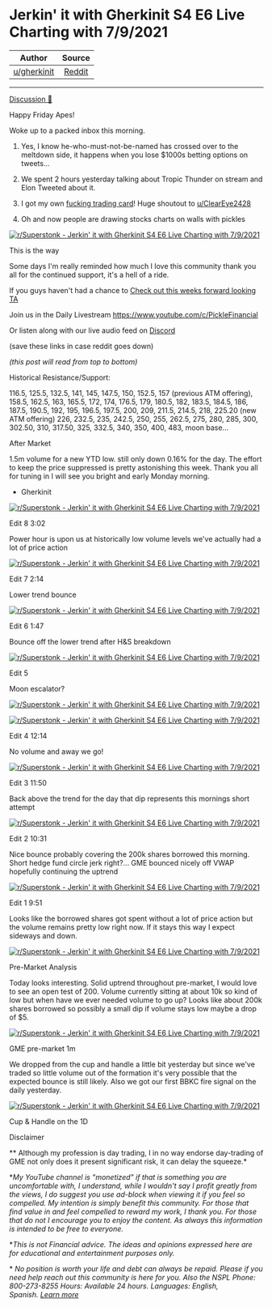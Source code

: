 Jerkin' it with Gherkinit S4 E6 Live Charting with 7/9/2021
==========================================================

| Author       | Source       | 
| :-------------: |:-------------:|
|  [u/gherkinit](https://www.reddit.com/user/gherkinit/) | [Reddit](https://www.reddit.com/r/Superstonk/comments/ogutdb/jerkin_it_with_gherkinit_s4_e6_live_charting_with/) | 

---

[Discussion 🦍](https://www.reddit.com/r/Superstonk/search?q=flair_name%3A%22Discussion%20%F0%9F%A6%8D%22&restrict_sr=1)

Happy Friday Apes!

Woke up to a packed inbox this morning.

1.  Yes, I know he-who-must-not-be-named has crossed over to the meltdown side, it happens when you lose $1000s betting options on tweets...

2.  We spent 2 hours yesterday talking about Tropic Thunder on stream and Elon Tweeted about it.

3.  I got my own [fucking trading card](https://www.reddit.com/r/Superstonk/comments/ogsv2c/it_time_to_reveal_the_very_first_wrinkle_brain/)! Huge shoutout to [u/ClearEye2428](https://www.reddit.com/u/ClearEye2428/)

4.  Oh and now people are drawing stocks charts on walls with pickles

[![r/Superstonk - Jerkin' it with Gherkinit S4 E6 Live Charting with 7/9/2021](https://preview.redd.it/lrswylqol6a71.png?width=862&format=png&auto=webp&s=19f1c4730fb2f9274333988f94817b420b666cb0)](https://preview.redd.it/lrswylqol6a71.png?width=862&format=png&auto=webp&s=19f1c4730fb2f9274333988f94817b420b666cb0)

This is the way

Some days I'm really reminded how much I love this community thank you all for the continued support, it's a hell of a ride.

If you guys haven't had a chance to [Check out this weeks forward looking TA](https://www.reddit.com/r/Superstonk/comments/oe8h49/jerkin_it_with_gherkinit_forward_looking_ta_for/)

Join us in the Daily Livestream <https://www.youtube.com/c/PickleFinancial>

Or listen along with our live audio feed on [Discord](https://discord.gg/HbqnUVsSrH)

(save these links in case reddit goes down)

*(this post will read from top to bottom)*

Historical Resistance/Support:

116.5, 125.5, 132.5, 141, 145, 147.5, 150, 152.5, 157 (previous ATM offering), 158.5, 162.5, 163, 165.5, 172, 174, 176.5, 179, 180.5, 182, 183.5, 184.5, 186, 187.5, 190.5, 192, 195, 196.5, 197.5, 200, 209, 211.5, 214.5, 218, 225.20 (new ATM offering) 226, 232.5, 235, 242.5, 250, 255, 262.5, 275, 280, 285, 300, 302.50, 310, 317.50, 325, 332.5, 340, 350, 400, 483, moon base...

After Market

1.5m volume for a new YTD low. still only down 0.16% for the day. The effort to keep the price suppressed is pretty astonishing this week. Thank you all for tuning in I will see you bright and early Monday morning.

- Gherkinit

[![r/Superstonk - Jerkin' it with Gherkinit S4 E6 Live Charting with 7/9/2021](https://preview.redd.it/epwn4fbrt8a71.png?width=697&format=png&auto=webp&s=8e783132a8e8b5275059e2d1dfd2377504f31f87)](https://preview.redd.it/epwn4fbrt8a71.png?width=697&format=png&auto=webp&s=8e783132a8e8b5275059e2d1dfd2377504f31f87)

Edit 8 3:02

Power hour is upon us at historically low volume levels we've actually had a lot of price action

[![r/Superstonk - Jerkin' it with Gherkinit S4 E6 Live Charting with 7/9/2021](https://preview.redd.it/tc513ev5j8a71.png?width=1621&format=png&auto=webp&s=7d5f3010bd4eeff31f5762a975852fce230a17f7)](https://preview.redd.it/tc513ev5j8a71.png?width=1621&format=png&auto=webp&s=7d5f3010bd4eeff31f5762a975852fce230a17f7)

Edit 7 2:14

Lower trend bounce

[![r/Superstonk - Jerkin' it with Gherkinit S4 E6 Live Charting with 7/9/2021](https://preview.redd.it/k0r21wija8a71.png?width=1622&format=png&auto=webp&s=2b6ae01cee8fb174cc144a50fb55836bb4e6be93)](https://preview.redd.it/k0r21wija8a71.png?width=1622&format=png&auto=webp&s=2b6ae01cee8fb174cc144a50fb55836bb4e6be93)

Edit 6 1:47

Bounce off the lower trend after H&S breakdown

[![r/Superstonk - Jerkin' it with Gherkinit S4 E6 Live Charting with 7/9/2021](https://preview.redd.it/xupcm2hq58a71.png?width=1619&format=png&auto=webp&s=3b8bd376ded58c8628d371d4bd2e81a8ba04523f)](https://preview.redd.it/xupcm2hq58a71.png?width=1619&format=png&auto=webp&s=3b8bd376ded58c8628d371d4bd2e81a8ba04523f)

Edit 5

Moon escalator?

[![r/Superstonk - Jerkin' it with Gherkinit S4 E6 Live Charting with 7/9/2021](https://preview.redd.it/psn1jr8bw7a71.png?width=698&format=png&auto=webp&s=07cf198b43fd2d9a057709cdf563524a847e35aa)](https://preview.redd.it/psn1jr8bw7a71.png?width=698&format=png&auto=webp&s=07cf198b43fd2d9a057709cdf563524a847e35aa)

[![r/Superstonk - Jerkin' it with Gherkinit S4 E6 Live Charting with 7/9/2021](https://preview.redd.it/ngm4ql3jw7a71.png?width=1621&format=png&auto=webp&s=c5e803cee7f9006b54685fd3d05cd35bd2fe4466)](https://preview.redd.it/ngm4ql3jw7a71.png?width=1621&format=png&auto=webp&s=c5e803cee7f9006b54685fd3d05cd35bd2fe4466)

Edit 4 12:14

No volume and away we go!

[![r/Superstonk - Jerkin' it with Gherkinit S4 E6 Live Charting with 7/9/2021](https://preview.redd.it/truwzhv8p7a71.png?width=1619&format=png&auto=webp&s=f1f2a542fa608f53da667fd2c5853bdd427e42f9)](https://preview.redd.it/truwzhv8p7a71.png?width=1619&format=png&auto=webp&s=f1f2a542fa608f53da667fd2c5853bdd427e42f9)

Edit 3 11:50

Back above the trend for the day that dip represents this mornings short attempt

[![r/Superstonk - Jerkin' it with Gherkinit S4 E6 Live Charting with 7/9/2021](https://preview.redd.it/3nsm3nmyk7a71.png?width=1606&format=png&auto=webp&s=f07fa677ce941a614d2501d7951d6de00e44f67c)](https://preview.redd.it/3nsm3nmyk7a71.png?width=1606&format=png&auto=webp&s=f07fa677ce941a614d2501d7951d6de00e44f67c)

Edit 2 10:31

Nice bounce probably covering the 200k shares borrowed this morning. Short hedge fund circle jerk right?... GME bounced nicely off VWAP hopefully continuing the uptrend

[![r/Superstonk - Jerkin' it with Gherkinit S4 E6 Live Charting with 7/9/2021](https://preview.redd.it/exueajgv67a71.png?width=1585&format=png&auto=webp&s=2a05e4d835a35a359ec22580d37bd5544112c408)](https://preview.redd.it/exueajgv67a71.png?width=1585&format=png&auto=webp&s=2a05e4d835a35a359ec22580d37bd5544112c408)

Edit 1 9:51

Looks like the borrowed shares got spent without a lot of price action but the volume remains pretty low right now. If it stays this way I expect sideways and down.

[![r/Superstonk - Jerkin' it with Gherkinit S4 E6 Live Charting with 7/9/2021](https://preview.redd.it/pp78d8zrz6a71.png?width=1157&format=png&auto=webp&s=340f6c5a2dd66995b46a96d43ab164a9169412cc)](https://preview.redd.it/pp78d8zrz6a71.png?width=1157&format=png&auto=webp&s=340f6c5a2dd66995b46a96d43ab164a9169412cc)

Pre-Market Analysis

Today looks interesting. Solid uptrend throughout pre-market, I would love to see an open test of 200. Volume currently sitting at about 10k so kind of low but when have we ever needed volume to go up? Looks like about 200k shares borrowed so possibly a small dip if volume stays low maybe a drop of $5.

[![r/Superstonk - Jerkin' it with Gherkinit S4 E6 Live Charting with 7/9/2021](https://preview.redd.it/cc7jl8pum6a71.png?width=1429&format=png&auto=webp&s=ea17a65fca4c1b964b999cbc792643276ed51fa6)](https://preview.redd.it/cc7jl8pum6a71.png?width=1429&format=png&auto=webp&s=ea17a65fca4c1b964b999cbc792643276ed51fa6)

GME pre-market 1m

We dropped from the cup and handle a little bit yesterday but since we've traded so little volume out of the formation it's very possible that the expected bounce is still likely. Also we got our first BBKC fire signal on the daily yesterday.

[![r/Superstonk - Jerkin' it with Gherkinit S4 E6 Live Charting with 7/9/2021](https://preview.redd.it/0c2b317vn6a71.png?width=2457&format=png&auto=webp&s=f4b9ec743367c62e86dfc97351019a2707296ee2)](https://preview.redd.it/0c2b317vn6a71.png?width=2457&format=png&auto=webp&s=f4b9ec743367c62e86dfc97351019a2707296ee2)

Cup & Handle on the 1D

Disclaimer

** Although my profession is day trading, I in no way endorse day-trading of GME not only does it present significant risk, it can delay the squeeze.*

**My YouTube channel is "monetized" if that is something you are uncomfortable with, I understand, while I wouldn't say I profit greatly from the views, I do suggest you use ad-block when viewing it if you feel so compelled.* *My intention is simply benefit this community. For those that find value in and feel compelled to reward my work, I thank you. For those that do not I encourage you to enjoy the content. As always this information is intended to be free to everyone.*

**This is not Financial advice. The ideas and opinions expressed here are for educational and entertainment purposes only.*

* *No position is worth your life and debt can always be repaid. Please if you need help reach out this community is here for you. Also the NSPL Phone: 800-273-8255 Hours: Available 24 hours. Languages: English, Spanish.* [*Learn more*](https://suicidepreventionlifeline.org/)
